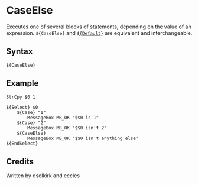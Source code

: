 # CaseElse

Executes one of several blocks of statements, depending on the value of an expression. `${CaseElse}` and [`${Default}`][1] are equivalent and interchangeable.

## Syntax

	${CaseElse}

## Example

	StrCpy $0 1

	${Select} $0
		${Case} "1"
			MessageBox MB_OK "$$0 is 1"
		${Case} "2"
			MessageBox MB_OK "$$0 isn't 2"
		${CaseElse}
			MessageBox MB_OK "$$0 isn't anything else"
	${EndSelect}

## Credits

Written by dselkirk and eccles

[1]: Default.md